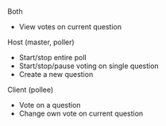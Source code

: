 Both
- View votes on current question

Host (master, poller)
- Start/stop entire poll
- Start/stop/pause voting on single question
- Create a new question

Client (pollee)
- Vote on a question
- Change own vote on current question